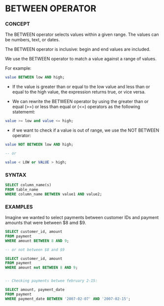 # BETWEEN OPERATOR

### CONCEPT

The BETWEEN operator selects values within a given range. The values can be numbers, text, or dates.

The BETWEEN operator is inclusive: begin and end values are included.

We use the BETWEEN operator to match a value against a range of values.

For example:

```sql
value BETWEEN low AND high;
```

- If the value is greater than or equal to the low value and less than or equal to the high value, the expression returns true, or vice versa.

- We can rewrite the BETWEEN operator by using the greater than or equal (>=) or less than equal or (<=) operators as the following statememt:

```sql
value >= low and value <= high;
```
- if we want to check if a value is out of range, we use the NOT BETWEEN operator:

```sql
value NOT BETWEEN low AND high;

-- or

value < LOW or VALUE > high;
```

### SYNTAX 

```sql
SELECT column_name(s)
FROM table_name
WHERE column_name BETWEEN value1 AND value2;
```

### EXAMPLES 

Imagine we wanted to select payments between customer IDs and payment amounts that were between $8 amd $9.

```sql
SELECT customer_id, amount
FROM payment
WHERE amount BETWEEN 8 AND 9; 

-- or not between $8 and $9

SELECT customer_id, amount
FROM payment
WHERE amount not BETWEEN 8 AND 9; 


-- Checking payments betwee february 2-15:

SELECT amount, payment_date
FROM payment
WHERE payment_date BETWEEN '2007-02-07' AND '2007-02-15';
```
